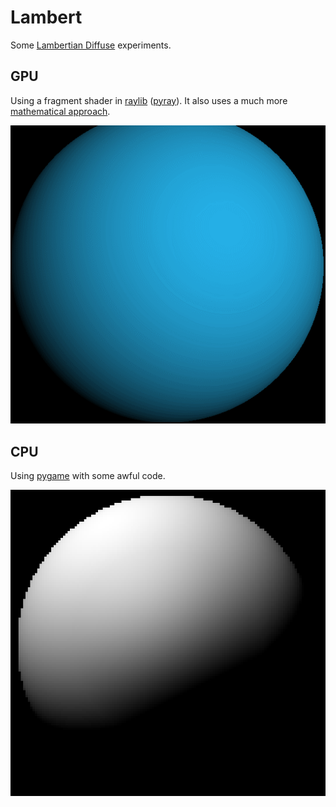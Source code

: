 # Lambert
 Some [Lambertian Diffuse](https://en.wikipedia.org/wiki/Lambert's_cosine_law) experiments.

## GPU
Using a fragment shader in [raylib](https://www.raylib.com/) ([pyray](https://pypi.org/project/raylib/)). It also uses a much more [mathematical approach](https://www.desmos.com/3d/227b947196).

![gpu](https://github.com/thbop/Lambert/blob/main/images/gpu.gif?raw=true)


## CPU
Using [pygame](https://pyga.me/) with some awful code.

![cpu](https://github.com/thbop/Lambert/blob/main/images/cpu.png?raw=true)

